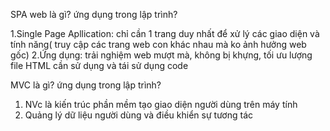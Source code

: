 SPA web là gì? ứng dụng trong lập trình?

1.Single Page Apllication: chỉ cần 1 trang duy nhất để xử lý các giao diện và tính năng( truy cập các trang web con khác nhau mà ko ảnh hưởng web gốc)
2.Ứng dụng: trải nghiệm web mượt mà, không bị khựng, tối ưu lượng file HTML cần sử dụng và tái sử dụng code






MVC là gì? ứng dụng trong lập trình?
1. NVc là kiến trúc phần mềm tạo giao diện người dùng trên máy tính
2. Quảng lý dữ liệu người dùng và điều khiển sự tương tác